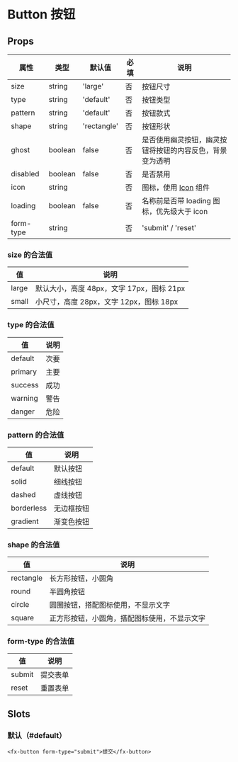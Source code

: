 # Button 按钮

## Props

| 属性      | 类型    | 默认值      | 必填 | 说明                                                     |
| --------- | ------- | ----------- | ---- | -------------------------------------------------------- |
| size      | string  | 'large'     | 否   | 按钮尺寸                                                 |
| type      | string  | 'default'   | 否   | 按钮类型                                                 |
| pattern   | string  | 'default'   | 否   | 按钮款式                                                 |
| shape     | string  | 'rectangle' | 否   | 按钮形状                                                 |
| ghost     | boolean | false       | 否   | 是否使用幽灵按钮，幽灵按钮将按钮的内容反色，背景变为透明 |
| disabled  | boolean | false       | 否   | 是否禁用                                                 |
| icon      | string  |             | 否   | 图标，使用 [Icon](./Icon.md) 组件                        |
| loading   | boolean | false       | 否   | 名称前是否带 loading 图标，优先级大于 icon               |
| form-type | string  |             | 否   | 'submit' / 'reset'                                       |

### size 的合法值

| 值    | 说明                                      |
| ----- | ----------------------------------------- |
| large | 默认大小，高度 48px，文字 17px，图标 21px |
| small | 小尺寸，高度 28px，文字 12px，图标 18px   |

### type 的合法值

| 值      | 说明 |
| ------- | ---- |
| default | 次要 |
| primary | 主要 |
| success | 成功 |
| warning | 警告 |
| danger  | 危险 |

### pattern 的合法值

| 值         | 说明       |
| ---------- | ---------- |
| default    | 默认按钮   |
| solid      | 细线按钮   |
| dashed     | 虚线按钮   |
| borderless | 无边框按钮 |
| gradient   | 渐变色按钮 |

### shape 的合法值

| 值        | 说明                                         |
| --------- | -------------------------------------------- |
| rectangle | 长方形按钮，小圆角                           |
| round     | 半圆角按钮                                   |
| circle    | 圆圈按钮，搭配图标使用，不显示文字           |
| square    | 正方形按钮，小圆角，搭配图标使用，不显示文字 |

### form-type 的合法值

| 值     | 说明     |
| ------ | -------- |
| submit | 提交表单 |
| reset  | 重置表单 |

## Slots

### 默认（#default）

```
<fx-button form-type="submit">提交</fx-button>
```
